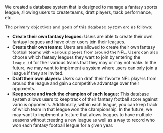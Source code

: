 We created a database system that is designed to manage a fantasy sports league, allowing users to create teams, draft players, track performance, etc.

The primary objectives and goals of this database system are as follows:

- **Create their own fantasy leagues:** Users are able to create their own fantasy leagues and have other users join their leagues.
- **Create their own teams:** Users are allowed to create their own fantasy football teams with various players from around the NFL. Users can also choose which fantasy leagues they want to join by entering the `league_id` for their various teams that they may or may not make. In the future, we may want to implement a system where users can only join a league if they are invited.
- **Draft their own players:** Users can draft their favorite NFL players from around the league and gain a competitive advantage over their opponents.
- **Keep score and track the champion of each league:** This database system allows users to keep track of their fantasy football score against various opponents. Additionally, within each league, you can keep track of which team in that league won the championship. In the future, we may want to implement a feature that allows leagues to have multiple seasons without creating a new league as well as a way to record who won each fantasy football league for a given year.

